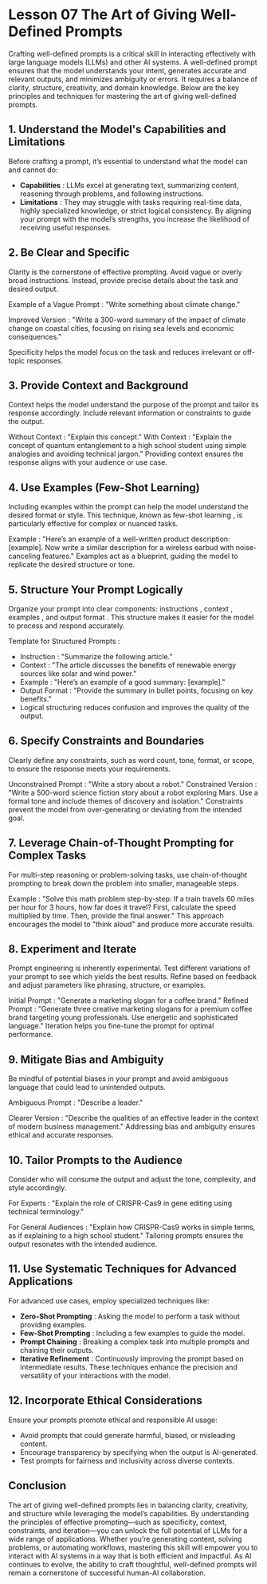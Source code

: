 # Lesson 07 The Art of Giving Well-Defined Prompts
Crafting well-defined prompts is a critical skill in interacting effectively with large language models (LLMs) and other AI systems. A well-defined prompt ensures that the model understands your intent, generates accurate and relevant outputs, and minimizes ambiguity or errors. It requires a balance of clarity, structure, creativity, and domain knowledge. Below are the key principles and techniques for mastering the art of giving well-defined prompts.

## 1. Understand the Model's Capabilities and Limitations
Before crafting a prompt, it’s essential to understand what the model can and cannot do:
- **Capabilities** : LLMs excel at generating text, summarizing content, reasoning through problems, and following instructions.
- **Limitations** : They may struggle with tasks requiring real-time data, highly specialized knowledge, or strict logical consistency.
By aligning your prompt with the model’s strengths, you increase the likelihood of receiving useful responses.

## 2. Be Clear and Specific
Clarity is the cornerstone of effective prompting. Avoid vague or overly broad instructions. Instead, provide precise details about the task and desired output.

Example of a Vague Prompt :
"Write something about climate change."

Improved Version :
"Write a 300-word summary of the impact of climate change on coastal cities, focusing on rising sea levels and economic consequences."

Specificity helps the model focus on the task and reduces irrelevant or off-topic responses.

## 3. Provide Context and Background
Context helps the model understand the purpose of the prompt and tailor its response accordingly. Include relevant information or constraints to guide the output.

Without Context :
"Explain this concept."
With Context :
"Explain the concept of quantum entanglement to a high school student using simple analogies and avoiding technical jargon."
Providing context ensures the response aligns with your audience or use case.

## 4. Use Examples (Few-Shot Learning)
Including examples within the prompt can help the model understand the desired format or style. This technique, known as few-shot learning , is particularly effective for complex or nuanced tasks.

Example :
"Here’s an example of a well-written product description: [example]. Now write a similar description for a wireless earbud with noise-canceling features."
Examples act as a blueprint, guiding the model to replicate the desired structure or tone.

## 5. Structure Your Prompt Logically
Organize your prompt into clear components: instructions , context , examples , and output format . This structure makes it easier for the model to process and respond accurately.

Template for Structured Prompts :
- Instruction : "Summarize the following article."
- Context : "The article discusses the benefits of renewable energy sources like solar and wind power."
- Example : "Here’s an example of a good summary: [example]."
- Output Format : "Provide the summary in bullet points, focusing on key benefits."
- Logical structuring reduces confusion and improves the quality of the output.

## 6. Specify Constraints and Boundaries
Clearly define any constraints, such as word count, tone, format, or scope, to ensure the response meets your requirements.

Unconstrained Prompt :
"Write a story about a robot."
Constrained Version :
"Write a 500-word science fiction story about a robot exploring Mars. Use a formal tone and include themes of discovery and isolation."
Constraints prevent the model from over-generating or deviating from the intended goal.

## 7. Leverage Chain-of-Thought Prompting for Complex Tasks
For multi-step reasoning or problem-solving tasks, use chain-of-thought prompting to break down the problem into smaller, manageable steps.

Example :
"Solve this math problem step-by-step: If a train travels 60 miles per hour for 3 hours, how far does it travel? First, calculate the speed multiplied by time. Then, provide the final answer."
This approach encourages the model to "think aloud" and produce more accurate results.

## 8. Experiment and Iterate
Prompt engineering is inherently experimental. Test different variations of your prompt to see which yields the best results. Refine based on feedback and adjust parameters like phrasing, structure, or examples.

Initial Prompt :
"Generate a marketing slogan for a coffee brand."
Refined Prompt :
"Generate three creative marketing slogans for a premium coffee brand targeting young professionals. Use energetic and sophisticated language."
Iteration helps you fine-tune the prompt for optimal performance.

## 9. Mitigate Bias and Ambiguity
Be mindful of potential biases in your prompt and avoid ambiguous language that could lead to unintended outputs.

Ambiguous Prompt :
"Describe a leader."

Clearer Version :
"Describe the qualities of an effective leader in the context of modern business management."
Addressing bias and ambiguity ensures ethical and accurate responses.

## 10. Tailor Prompts to the Audience
Consider who will consume the output and adjust the tone, complexity, and style accordingly.

For Experts :
"Explain the role of CRISPR-Cas9 in gene editing using technical terminology."

For General Audiences :
"Explain how CRISPR-Cas9 works in simple terms, as if explaining to a high school student."
Tailoring prompts ensures the output resonates with the intended audience.

## 11. Use Systematic Techniques for Advanced Applications
For advanced use cases, employ specialized techniques like:

- **Zero-Shot Prompting** : Asking the model to perform a task without providing examples.
- **Few-Shot Prompting** : Including a few examples to guide the model.
- **Prompt Chaining** : Breaking a complex task into multiple prompts and chaining their outputs.
- **Iterative Refinement** : Continuously improving the prompt based on intermediate results.
These techniques enhance the precision and versatility of your interactions with the model.

## 12. Incorporate Ethical Considerations
Ensure your prompts promote ethical and responsible AI usage:

- Avoid prompts that could generate harmful, biased, or misleading content.
- Encourage transparency by specifying when the output is AI-generated.
- Test prompts for fairness and inclusivity across diverse contexts.

## Conclusion
The art of giving well-defined prompts lies in balancing clarity, creativity, and structure while leveraging the model’s capabilities. By understanding the principles of effective prompting—such as specificity, context, constraints, and iteration—you can unlock the full potential of LLMs for a wide range of applications. Whether you’re generating content, solving problems, or automating workflows, mastering this skill will empower you to interact with AI systems in a way that is both efficient and impactful. As AI continues to evolve, the ability to craft thoughtful, well-defined prompts will remain a cornerstone of successful human-AI collaboration.
